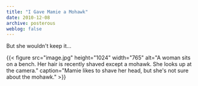 ```yaml
---
title: "I Gave Mamie a Mohawk"
date: 2010-12-08
archive: posterous
weblog: false
---
```


But she wouldn't keep it…

{{< figure 
	src="image.jpg" 
	height="1024" 
	width="765" 
	alt="A woman sits on a bench. Her hair is recently shaved except a mohawk. She looks up at the camera." 
	caption="Mamie likes to shave her head, but she's not sure about the mohawk." >}}